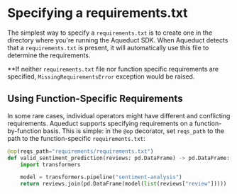 # Specifying a requirements.txt

The simplest way to specify a `requirements.txt` is to create one in the directory where you're running the Aqueduct SDK. When Aqueduct detects that a `requirements.txt` is present, it will automatically use this file to determine the requirements.

**If neither `requirements.txt` file nor function specific requirements are specified, `MissingRequirementsError` exception would be raised.
## Using Function-Specific Requirements

In some rare cases, individual operators might have different and conflicting requirements. Aqueduct supports specifying requirements on a function-by-function basis. This is simple: in the `@op` decorator, set `reqs_path` to the path to the function-specific `requirements.txt`:

```python
@op(reqs_path="requirements/requirements.txt")
def valid_sentiment_prediction(reviews: pd.DataFrame) -> pd.DataFrame:
    import transformers

    model = transformers.pipeline("sentiment-analysis")
    return reviews.join(pd.DataFrame(model(list(reviews["review"]))))
```